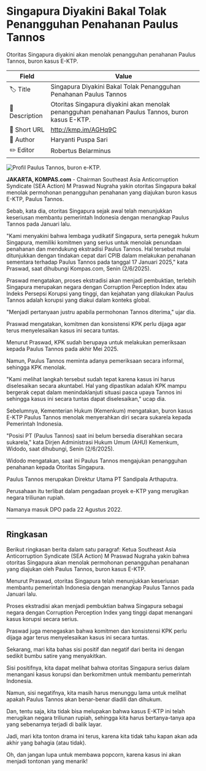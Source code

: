 # Singapura Diyakini Bakal Tolak Penangguhan Penahanan Paulus Tannos 

Otoritas Singapura diyakini akan menolak penangguhan penahanan Paulus Tannos, buron kasus E-KTP.

| Field         | Value                                                       |
|---------------|-------------------------------------------------------------|
| 🏷️ Title       | Singapura Diyakini Bakal Tolak Penangguhan Penahanan Paulus Tannos  |
| 📝 Description | Otoritas Singapura diyakini akan menolak penangguhan penahanan Paulus Tannos, buron kasus E-KTP. |
| 🔗 Short URL   | http://kmp.im/AGHq9C |
| 👤 Author      | Haryanti Puspa Sari |
| ✏️ Editor      | Robertus Belarminus |

![Profil Paulus Tannos, buron e-KTP.](https://asset.kompas.com/crops/ZXfdoL6HvjTeEgde3hlcS-pmJrY=/93x0:1713x1080/750x500/data/photo/2025/01/24/67930e00f1a8c.jpg)

**JAKARTA, KOMPAS.com** - Chairman Southeast Asia Anticorruption Syndicate (SEA Action) M Praswad Nugraha yakin otoritas Singapura bakal menolak permohonan penangguhan penahanan yang diajukan buron kasus E-KTP, Paulus Tannos.

Sebab, kata dia, otoritas Singapura sejak awal telah menunjukkan keseriusan membantu pemerintah Indonesia dengan menangkap Paulus Tannos pada Januari lalu.

\"Kami menyakini bahwa lembaga yudikatif Singapura, serta penegak hukum Singapura, memiliki komitmen yang serius untuk menolak penundaan penahanan dan mendukung ekstradisi Paulus Tannos. Hal tersebut mulai ditunjukkan dengan tindakan cepat dari CPIB dalam melakukan penahanan sementara terhadap Paulus Tannos pada tanggal 17 Januari 2025,\" kata Praswad, saat dihubungi Kompas.com, Senin (2/6/2025).

Praswad mengatakan, proses ekstradisi akan menjadi pembuktian, terlebih Singapura merupakan negara dengan Corruption Perception Index atau Indeks Persepsi Korupsi yang tinggi, dan kejahatan yang dilakukan Paulus Tannos adalah korupsi yang diakui dalam konteks global.

\"Menjadi pertanyaan justru apabila permohonan Tannos diterima,\" ujar dia.

Praswad mengatakan, komitmen dan konsistensi KPK perlu dijaga agar terus menyelesaikan kasus ini secara tuntas.

Menurut Praswad, KPK sudah berupaya untuk melakukan pemeriksaan kepada Paulus Tannos pada akhir Mei 2025.

Namun, Paulus Tannos meminta adanya pemeriksaan secara informal, sehingga KPK menolak.

\"Kami melihat langkah tersebut sudah tepat karena kasus ini harus diselesaikan secara akuntabel. Hal yang dipastikan adalah KPK mampu bergerak cepat dalam menindaklanjuti situasi pasca upaya Tannos ini sehingga kasus ini secara tuntas dapat diselesaikan,\" ucap dia.

Sebelumnya, Kementerian Hukum (Kemenkum) mengatakan, buron kasus E-KTP Paulus Tannos menolak menyerahkan diri secara sukarela kepada Pemerintah Indonesia.

\"Posisi PT (Paulus Tannos) saat ini belum bersedia diserahkan secara sukarela,\" kata Dirjen Administrasi Hukum Umum (AHU) Kemenkum, Widodo, saat dihubungi, Senin (2/6/2025).

Widodo mengatakan, saat ini Paulus Tannos mengajukan penangguhan penahanan kepada Otoritas Singapura.

Paulus Tannos merupakan Direktur Utama PT Sandipala Arthaputra.

Perusahaan itu terlibat dalam pengadaan proyek e-KTP yang merugikan negara triliunan rupiah.

Namanya masuk DPO pada 22 Agustus 2022.

---
## Ringkasan

Berikut ringkasan berita dalam satu paragraf: Ketua Southeast Asia Anticorruption Syndicate (SEA Action) M Praswad Nugraha yakin bahwa otoritas Singapura akan menolak permohonan penangguhan penahanan yang diajukan oleh Paulus Tannos, buron kasus E-KTP.

 Menurut Praswad, otoritas Singapura telah menunjukkan keseriusan membantu pemerintah Indonesia dengan menangkap Paulus Tannos pada Januari lalu.

 Proses ekstradisi akan menjadi pembuktian bahwa Singapura sebagai negara dengan Corruption Perception Index yang tinggi dapat menangani kasus korupsi secara serius.

 Praswad juga menegaskan bahwa komitmen dan konsistensi KPK perlu dijaga agar terus menyelesaikan kasus ini secara tuntas.



Sekarang, mari kita bahas sisi positif dan negatif dari berita ini dengan sedikit bumbu satire yang menyakitkan.

 Sisi positifnya, kita dapat melihat bahwa otoritas Singapura serius dalam menangani kasus korupsi dan berkomitmen untuk membantu pemerintah Indonesia.

 Namun, sisi negatifnya, kita masih harus menunggu lama untuk melihat apakah Paulus Tannos akan benar-benar diadili dan dihukum.

 Dan, tentu saja, kita tidak bisa melupakan bahwa kasus E-KTP ini telah merugikan negara triliunan rupiah, sehingga kita harus bertanya-tanya apa yang sebenarnya terjadi di balik layar.

 Jadi, mari kita tonton drama ini terus, karena kita tidak tahu kapan akan ada akhir yang bahagia (atau tidak).

 Oh, dan jangan lupa untuk membawa popcorn, karena kasus ini akan menjadi tontonan yang menarik!
